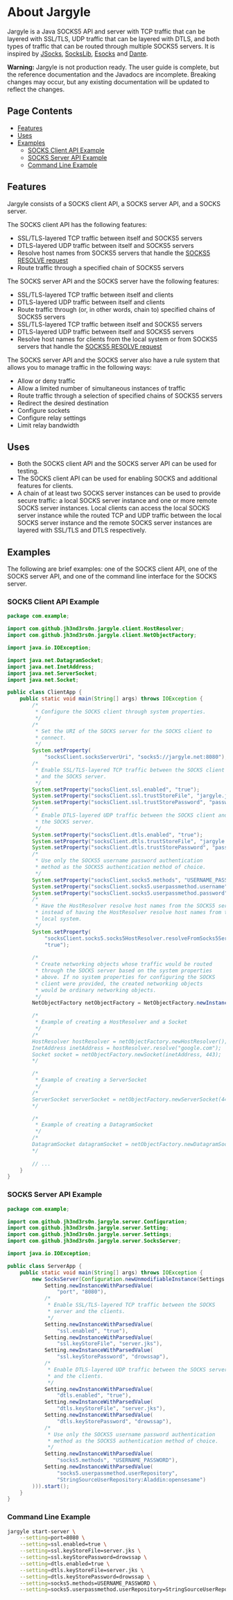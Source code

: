 # About Jargyle 

Jargyle is a Java SOCKS5 API and server with TCP traffic that can be layered 
with SSL/TLS, UDP traffic that can be layered with DTLS, and both types of 
traffic that can be routed through multiple SOCKS5 servers. It is inspired by 
[JSocks](https://jsocks.sourceforge.net/),
[SocksLib](https://github.com/fengyouchao/sockslib),
[Esocks](https://github.com/fengyouchao/esocks) and
[Dante](https://www.inet.no/dante/index.html).

**Warning:** Jargyle is not production ready. The user guide is complete, but
the reference documentation and the Javadocs are incomplete. Breaking changes
may occur, but any existing documentation will be updated to reflect the
changes.

## Page Contents

-   [Features](#features)
-   [Uses](#uses)
-   [Examples](#examples)
    -   [SOCKS Client API Example](#socks-client-api-example)
    -   [SOCKS Server API Example](#socks-server-api-example)
    -   [Command Line Example](#command-line-example)

## Features

Jargyle consists of a SOCKS client API, a SOCKS server API, and a SOCKS server.

The SOCKS client API has the following features:

-   SSL/TLS-layered TCP traffic between itself and SOCKS5 servers
-   DTLS-layered UDP traffic between itself and SOCKS5 servers
-   Resolve host names from SOCKS5 servers that handle the
    [SOCKS5 RESOLVE request](reference/socks5-resolve-request.md)
-   Route traffic through a specified chain of SOCKS5 servers

The SOCKS server API and the SOCKS server have the following features:

-   SSL/TLS-layered TCP traffic between itself and clients
-   DTLS-layered UDP traffic between itself and clients
-   Route traffic through (or, in other words, chain to) specified chains of 
    SOCKS5 servers
-   SSL/TLS-layered TCP traffic between itself and SOCKS5 servers
-   DTLS-layered UDP traffic between itself and SOCKS5 servers
-   Resolve host names for clients from the local system or from SOCKS5
    servers that handle the
    [SOCKS5 RESOLVE request](reference/socks5-resolve-request.md)

The SOCKS server API and the SOCKS server also have a rule system that allows 
you to manage traffic in the following ways:

-   Allow or deny traffic
-   Allow a limited number of simultaneous instances of traffic
-   Route traffic through a selection of specified chains of SOCKS5 servers
-   Redirect the desired destination
-   Configure sockets
-   Configure relay settings
-   Limit relay bandwidth

## Uses

-   Both the SOCKS client API and the SOCKS server API can be used for testing.
-   The SOCKS client API can be used for enabling SOCKS and additional
    features for clients.
-   A chain of at least two SOCKS server instances can be used to provide 
    secure traffic: a local SOCKS server instance and one or more remote SOCKS 
    server instances. Local clients can access the local SOCKS server instance 
    while the routed TCP and UDP traffic between the local SOCKS server 
    instance and the remote SOCKS server instances are layered with SSL/TLS 
    and DTLS respectively.

## Examples

The following are brief examples: one of the SOCKS client API, one of the 
SOCKS server API, and one of the command line interface for the SOCKS server. 

### SOCKS Client API Example

```java
package com.example;

import com.github.jh3nd3rs0n.jargyle.client.HostResolver;
import com.github.jh3nd3rs0n.jargyle.client.NetObjectFactory;

import java.io.IOException;

import java.net.DatagramSocket;
import java.net.InetAddress;
import java.net.ServerSocket;
import java.net.Socket;

public class ClientApp {
    public static void main(String[] args) throws IOException {
        /*
         * Configure the SOCKS client through system properties.
         */
        /*
         * Set the URI of the SOCKS server for the SOCKS client to 
         * connect.
         */
        System.setProperty(
            "socksClient.socksServerUri", "socks5://jargyle.net:8080");
        /*
         * Enable SSL/TLS-layered TCP traffic between the SOCKS client 
         * and the SOCKS server.
         */
        System.setProperty("socksClient.ssl.enabled", "true");
        System.setProperty("socksClient.ssl.trustStoreFile", "jargyle.jks");
        System.setProperty("socksClient.ssl.trustStorePassword", "password");
        /*
         * Enable DTLS-layered UDP traffic between the SOCKS client and 
         * the SOCKS server.
         */
        System.setProperty("socksClient.dtls.enabled", "true");
        System.setProperty("socksClient.dtls.trustStoreFile", "jargyle.jks");
        System.setProperty("socksClient.dtls.trustStorePassword", "password");
        /*
         * Use only the SOCKS5 username password authentication 
         * method as the SOCKS5 authentication method of choice.
         */
        System.setProperty("socksClient.socks5.methods", "USERNAME_PASSWORD");
        System.setProperty("socksClient.socks5.userpassmethod.username", "Aladdin");
        System.setProperty("socksClient.socks5.userpassmethod.password", "opensesame");
        /*
         * Have the HostResolver resolve host names from the SOCKS5 server 
         * instead of having the HostResolver resolve host names from the 
         * local system.
         */
        System.setProperty(
            "socksClient.socks5.socks5HostResolver.resolveFromSocks5Server", 
            "true");
        
        /*
         * Create networking objects whose traffic would be routed 
         * through the SOCKS server based on the system properties 
         * above. If no system properties for configuring the SOCKS 
         * client were provided, the created networking objects 
         * would be ordinary networking objects.
         */
        NetObjectFactory netObjectFactory = NetObjectFactory.newInstance();

        /*
         * Example of creating a HostResolver and a Socket
         */
        /*        
        HostResolver hostResolver = netObjectFactory.newHostResolver();
        InetAddress inetAddress = hostResolver.resolve("google.com");        
        Socket socket = netObjectFactory.newSocket(inetAddress, 443);
        */

        /*
         * Example of creating a ServerSocket
         */
        /*
        ServerSocket serverSocket = netObjectFactory.newServerSocket(443);
        */

        /*
         * Example of creating a DatagramSocket
         */        
        /*
        DatagramSocket datagramSocket = netObjectFactory.newDatagramSocket(4444);
        */
        
        // ...
    }
}
```

### SOCKS Server API Example

```java
package com.example;

import com.github.jh3nd3rs0n.jargyle.server.Configuration;
import com.github.jh3nd3rs0n.jargyle.server.Setting;
import com.github.jh3nd3rs0n.jargyle.server.Settings;
import com.github.jh3nd3rs0n.jargyle.server.SocksServer;

import java.io.IOException;

public class ServerApp {
    public static void main(String[] args) throws IOException {
        new SocksServer(Configuration.newUnmodifiableInstance(Settings.of(
            Setting.newInstanceWithParsedValue(
                "port", "8080"),
            /*
             * Enable SSL/TLS-layered TCP traffic between the SOCKS 
             * server and the clients.
             */
            Setting.newInstanceWithParsedValue(
                "ssl.enabled", "true"),
            Setting.newInstanceWithParsedValue(
                "ssl.keyStoreFile", "server.jks"),
            Setting.newInstanceWithParsedValue(
                "ssl.keyStorePassword", "drowssap"),
            /*
             * Enable DTLS-layered UDP traffic between the SOCKS server 
             * and the clients.
             */
            Setting.newInstanceWithParsedValue(
                "dtls.enabled", "true"),
            Setting.newInstanceWithParsedValue(
                "dtls.keyStoreFile", "server.jks"),
            Setting.newInstanceWithParsedValue(
                "dtls.keyStorePassword", "drowssap"),
            /*
             * Use only the SOCKS5 username password authentication 
             * method as the SOCKS5 authentication method of choice.
             */
            Setting.newInstanceWithParsedValue(
                "socks5.methods", "USERNAME_PASSWORD"),
            Setting.newInstanceWithParsedValue(
                "socks5.userpassmethod.userRepository",
                "StringSourceUserRepository:Aladdin:opensesame")
        ))).start();
    }
}
```

### Command Line Example

```bash
jargyle start-server \
    --setting=port=8080 \
    --setting=ssl.enabled=true \
    --setting=ssl.keyStoreFile=server.jks \
    --setting=ssl.keyStorePassword=drowssap \
    --setting=dtls.enabled=true \
    --setting=dtls.keyStoreFile=server.jks \
    --setting=dtls.keyStorePassword=drowssap \
    --setting=socks5.methods=USERNAME_PASSWORD \
    --setting=socks5.userpassmethod.userRepository=StringSourceUserRepository:Aladdin:opensesame
```
